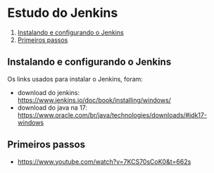 # Estudo do Jenkins

1. [Instalando e configurando o Jenkins](#installation)
2. [Primeiros passos](#firstSteps)

## Instalando e configurando o Jenkins <a name="installation"></a>
Os links usados para instalar o Jenkins, foram:

- download do jenkins: https://www.jenkins.io/doc/book/installing/windows/
- download do java na 17: https://www.oracle.com/br/java/technologies/downloads/#jdk17-windows

## Primeiros passos <a name="firstSteps"></a>
- https://www.youtube.com/watch?v=7KCS70sCoK0&t=662s
